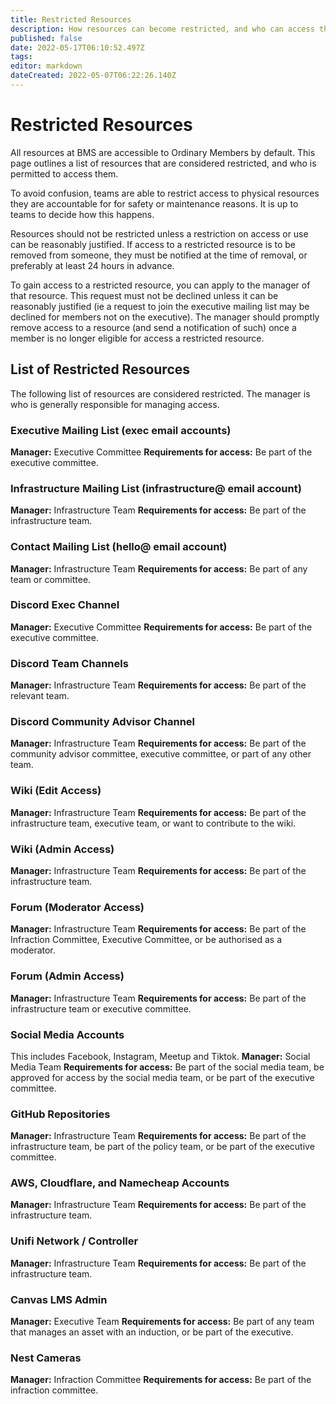 ```yaml
---
title: Restricted Resources
description: How resources can become restricted, and who can access them.
published: false
date: 2022-05-17T06:10:52.497Z
tags: 
editor: markdown
dateCreated: 2022-05-07T06:22:26.140Z
---
```


# Restricted Resources
All resources at BMS are accessible to Ordinary Members by default. This page outlines a list of resources that are considered restricted, and who is permitted to access them.

To avoid confusion, teams are able to restrict access to physical resources they are accountable for for safety or maintenance reasons. It is up to teams to decide how this happens.

Resources should not be restricted unless a restriction on access or use can be reasonably justified. If access to a restricted resource is to be removed from someone, they must be notified at the time of removal, or preferably at least 24 hours in advance.

To gain access to a restricted resource, you can apply to the manager of that resource. This request must not be declined unless it can be reasonably justified (ie a request to join the executive mailing list may be declined for members not on the executive). The manager should promptly remove access to a resource (and send a notification of such) once a member is no longer eligible for access a restricted resource.

## List of Restricted Resources
The following list of resources are considered restricted. The manager is who is generally responsible for managing access.

### Executive Mailing List (exec email accounts)
**Manager:** Executive Committee
**Requirements for access:** Be part of the executive committee.

### Infrastructure Mailing List (infrastructure@ email account)
**Manager:** Infrastructure Team
**Requirements for access:** Be part of the infrastructure team.

### Contact Mailing List (hello@ email account)
**Manager:** Infrastructure Team
**Requirements for access:** Be part of any team or committee.

### Discord Exec Channel
**Manager:** Executive Committee
**Requirements for access:** Be part of the executive committee.

### Discord Team Channels
**Manager:** Infrastructure Team
**Requirements for access:** Be part of the relevant team.

### Discord Community Advisor Channel
**Manager:** Infrastructure Team
**Requirements for access:** Be part of the community advisor committee, executive committee, or part of any other team.

### Wiki (Edit Access)
**Manager:** Infrastructure Team
**Requirements for access:** Be part of the infrastructure team, executive team, or want to contribute to the wiki.

### Wiki (Admin Access)
**Manager:** Infrastructure Team
**Requirements for access:** Be part of the infrastructure team.

### Forum (Moderator Access)
**Manager:** Infrastructure Team
**Requirements for access:** Be part of the Infraction Committee, Executive Committee, or be authorised as a moderator.

### Forum (Admin Access)
**Manager:** Infrastructure Team
**Requirements for access:** Be part of the infrastructure team or executive committee.

### Social Media Accounts
This includes Facebook, Instagram, Meetup and Tiktok.
**Manager:** Social Media Team
**Requirements for access:** Be part of the social media team, be approved for access by the social media team, or be part of the executive committee.

### GitHub Repositories
**Manager:** Infrastructure Team
**Requirements for access:** Be part of the infrastructure team, be part of the policy team, or be part of the executive committee.

### AWS, Cloudflare, and Namecheap Accounts
**Manager:** Infrastructure Team
**Requirements for access:** Be part of the infrastructure team.

### Unifi Network / Controller
**Manager:** Infrastructure Team
**Requirements for access:** Be part of the infrastructure team.

### Canvas LMS Admin
**Manager:** Executive Team
**Requirements for access:** Be part of any team that manages an asset with an induction, or be part of the executive.

### Nest Cameras
**Manager:** Infraction Committee
**Requirements for access:** Be part of the infraction committee.

